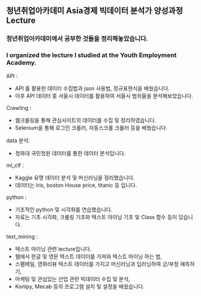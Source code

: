 ## 청년취업아카데미 Asia경제 빅데이터 분석가 양성과정 Lecture

### 청년취업아카데미에서 공부한 것들을 정리해놓았습니다.
### I organized the lecture I studied at the Youth Employment Academy.

API :
- API 를 활용한 데이터 수집법과 json 사용법, 정규표현식을 배웠습니다.
- 이후 API 데이터 중 서울시 데이터를 활용하여 서울시 범죄율을 분석해보았습니다.

Crawling :
- 웹크롤링을 통해 관심사이트의 데이터를 수집 및 정리하였습니다.
- Selenium을 통해 로그인 크롤러, 자동스크롤 크롤러 등을 배웠습니다.

data 분석:
- 청와대 국민청원 데이터를 통한 데이터 분석입니다.

ml_clf :
- Kaggle 유명 데이터 분석 및 머신러닝을 정리했습니다.
- 데이터는 Iris, boston House price, titanic 등 입니다.

python :
- 기초적인 python 및 시각화를 연습했습니다.
- 자료는 기초 시각화, 크롤링 기초와 텍스트 마이닝 기초 및 Class 함수 등이 있습니다.

text_mining :
- 텍스트 마이닝 관련 lecture입니다.
- 웹에서 한글 및 영문 텍스트 데이터를 가져와 텍스트 마이닝 하는 법,
- 스팸메일, 영화리뷰 텍스트 데이터를 가지고 머신러닝과 딥러닝하여 긍/부정 예측하기,
- 마케팅 및 관심있는 산업 관련 빅데이터 수집 및 분석,
- Konlpy, Mecab 등의 프로그램 설치 및 설정을 배웠습니다.
